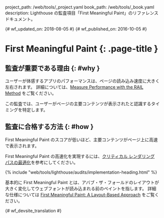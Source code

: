 project_path: /web/tools/_project.yaml
book_path: /web/tools/_book.yaml
description: Lighthouse の監査項目「First Meaningful Paint」のリファレンス ドキュメント。

{# wf_updated_on: 2018-08-05 #}
{# wf_published_on: 2016-10-05 #}

#  First Meaningful Paint {: .page-title }

##  監査が重要である理由 {: #why }

ユーザーが体感するアプリのパフォーマンスは、ページの読み込み速度に大きく左右されます。
詳細については、[Measure Performance with the RAIL Method](/web/fundamentals/performance/rail) をご覧ください。

この監査では、ユーザーがページの主要コンテンツが表示されたと認識するタイミングを特定します。


##  監査に合格する方法 {: #how }

First Meaningful Paint のスコアが低いほど、主要コンテンツがページ上に高速で表示されます。


First Meaningful Paint の高速化を実現するには、[クリティカル レンダリング パスの最適化](/web/fundamentals/performance/critical-rendering-path/)を参考にしてください。


{% include "web/tools/lighthouse/audits/implementation-heading.html" %}

基本的に First Meaningful Paint とは、アバブ・ザ・フォールドのレイアウトが大きく変化してウェブフォントが読み込まれる前のペイントを指します。
詳細な仕様については
[First Meaningful Paint: A Layout-Based Approach](https://docs.google.com/document/d/1BR94tJdZLsin5poeet0XoTW60M0SjvOJQttKT-JK8HI/view) をご覧ください。



{# wf_devsite_translation #}
